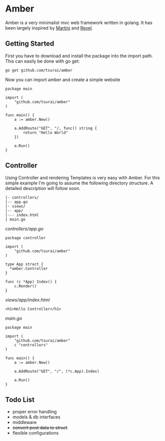# Amber

Amber is a very minimalist mvc web framework written in golang. It has been largely inspired by [Martini](https://github.com/codegangsta/martini) and [Revel](https://github.com/robfig/revel).

## Getting Started

First you have to download and install the package into the import path. This can easily be done with go get:
```
go get github.com/tsurai/amber
```

Now you can import amber and create a simple website
```
package main

import (
	"github.com/tsurai/amber"
)

func main() {
	a := amber.New()

	a.AddRoute("GET", "/, func() string {
		return "Hello World"
	})

	a.Run()
}
```

## Controller

Using Controller and rendering Templates is very easy with Amber. For this simple example I'm going to assume the following directory structure. A detailed description will follow soon.
```
|- controllers/
|-- app.go
|- views/
|-- app/
|--- index.html
| main.go
```

*controllers/app.go*
```
package controller

import (
	"github.com/tsurai/amber"
)

type App struct {
  *amber.Controller
}

func (c *App) Index() {
	c.Render()
}
```

*views/app/index.html*
```
<h1>Hello Controller</h1>
```
  
*main.go*
```
package main

import (
	"github.com/tsurai/amber"
	c "controllers"
)

func main() {
	a := amber.New()

	a.AddRoute("GET", "/", (*c.App).Index)

	a.Run()
}

```

## Todo List
- proper error handling
- models & db interfaces
- middleware
- ~~convert post data to struct~~
- flexible configurations

